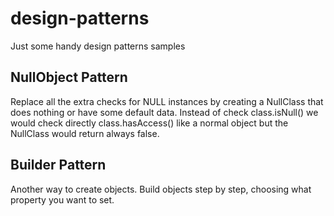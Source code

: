 # design-patterns

Just some handy design patterns samples

## NullObject Pattern

Replace all the extra checks for NULL instances by creating a NullClass that does nothing or have some default data.
Instead of check class.isNull() we would check directly class.hasAccess() like a normal object but the NullClass would return always false.

## Builder Pattern

Another way to create objects. Build objects step by step, choosing what property you want to set.